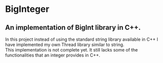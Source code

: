 # BigInteger
## An implementation of BigInt library in C++.  
In this project instead of using the standard string library available in C++ I have implemented my own Thread library similar to string.  
This implementation is not complete yet. It still lacks some of the functionalities that an integer provides in C++.

